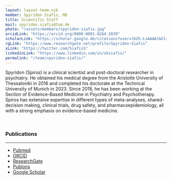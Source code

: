 ```yaml
---
layout: layout-team.njk
member: Spyridon Siafis, MD
title: Scientific Staff
mail: spyridon.siafis@tum.de
photo: "/assets/members/spyridon-siafis.jpg"
orcidLink: "https://orcid.org/0000-0001-8264-2039"
scholarLink: "https://scholar.google.de/citations?user=lKZh-LsAAAAJ&hl=en"
rgLink: "https://www.researchgate.net/profile/Spyridon-Siafis"
xLink: "https://twitter.com/SiafisS"
linkedinLink: "https://www.linkedin.com/in/sksiafis/"
permalink: "/team/spyridon-siafis/"
---
```


Spyridon (Spiros) is a clinical scientist and post-doctoral researcher in psychiatry. He obtained his medical degree from the Aristotle University of Thessaloniki in 2016 and completed his doctorate at the Technical University of Munich in 2023. Since 2018, he has been working at the Section of Evidence-Based Medicine in Psychiatry and Psychotherapy. Spiros has extensive expertise in different types of meta-analyses, shared-decision making, clinical trials, drug safety, and pharmacoepidemiology, all with a strong emphasis on evidence-based medicine.

<br>

### Publications
---

- [Pubmed](https://pubmed.ncbi.nlm.nih.gov/?term=siafis+s&sort=date)
- [ORCID](https://orcid.org/0000-0001-8264-2039)
- [ResearchGate](https://www.researchgate.net/profile/Spyridon-Siafis)
- [Publons](https://publons.com/researcher/1413107/spyridon-siafis/)
- [Google Scholar](https://scholar.google.de/citations?user=lKZh-LsAAAAJ&hl=en)